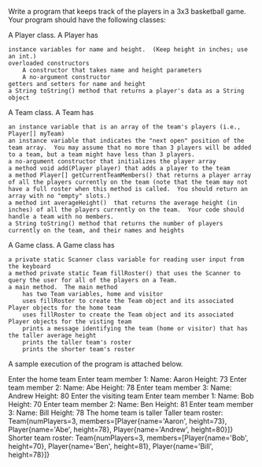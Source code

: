 Write a program that keeps track of the players in a 3x3 basketball game.  Your program should have the following classes:

A Player class.  A Player has

    instance variables for name and height.  (Keep height in inches; use an int.)
    overloaded constructors
        A constructor that takes name and height parameters
        A no-argument constructor
    getters and setters for name and height
    a String toString() method that returns a player's data as a String object

A Team class.  A Team has

    an instance variable that is an array of the team's players (i.e., Player[] myTeam)
    an instance variable that indicates the "next open" position of the team array.  You may assume that no more than 3 players will be added to a team, but a team might have less than 3 players.
    a no-argument constructor that initializes the player array
    a method void add(Player player) that adds a player to the team
    a method Player[] getCurrentTeamMembers() that returns a player array of all the players currently on the team (note that the team may not have a full roster when this method is called.  You should return an array with no "empty" slots.)
    a method int averageHeight()  that returns the average height (in inches) of all the players currently on the team.  Your code should handle a team with no members.
    a String toString() method that returns the number of players currently on the team, and their names and heights


A Game class.  A Game class has 

    a private static Scanner class variable for reading user input from the keyboard
    a method private static Team fillRoster() that uses the Scanner to query the user for all of the players on a Team.
    a main method.  The main method
        has two Team variables, home and visitor
        uses fillRoster to create the Team object and its associated Player objects for the home team
        uses fillRoster to create the Team object and its associated Player objects for the visting team
        prints a message identifying the team (home or visitor) that has the taller average height
        prints the taller team's roster
        prints the shorter team's roster

A sample execution of the program is attached below.

Enter the home team
Enter team member 1: 
Name: Aaron
Height: 73
Enter team member 2: 
Name: Abe
Height: 78
Enter team member 3: 
Name: Andrew
Height: 80
Enter the visiting team
Enter team member 1: 
Name: Bob
Height: 70
Enter team member 2: 
Name: Ben
Height: 81
Enter team member 3: 
Name: Bill
Height: 78
The home team is taller
Taller team roster: Team{numPlayers=3, members=[Player{name='Aaron', height=73}, Player{name='Abe', height=78}, Player{name='Andrew', height=80}]}
Shorter team roster: Team{numPlayers=3, members=[Player{name='Bob', height=70}, Player{name='Ben', height=81}, Player{name='Bill', height=78}]}
